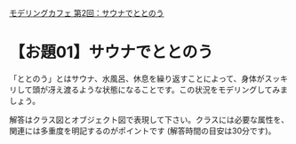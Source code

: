 [モデリングカフェ 第2回：サウナでととのう](https://www.ogis-ri.co.jp/otc/hiroba/others/ModelingCafe/re02.html?fbclid=IwY2xjawEkAjxleHRuA2FlbQIxMQABHeLjzrc2mzu2o-k63_7P0cid5l7m2Ex6oBf_BEhMfMbA2eu47dpW6yI5Pg_aem_exSYSVSiSjaAhRVFWV1o4g)

# 【お題01】サウナでととのう
「ととのう」とはサウナ、水風呂、休息を繰り返すことによって、身体がスッキリして頭が冴え渡るような状態になることです。この状況をモデリングしてみましょう。

解答はクラス図とオブジェクト図で表現して下さい。クラスには必要な属性を、関連には多重度を明記するのがポイントです (解答時間の目安は30分です)。

